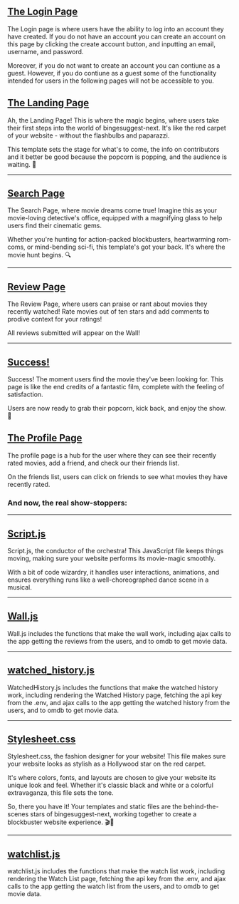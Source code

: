 ## [The Login Page](https://github.com/CSC510-Group13/BingeSuggest/blob/v7.0/src/recommenderapp/templates/login.html)

The Login page is where users have the ability to log into an account they have created. If you do not have an account you can create an account on this page by clicking the create account button, and inputting an email, username, and password.

Moreover, if you do not want to create an account you can contiune as a guest. However, if you do contiune as a guest some of the functionality intended for users in the following pages will not be accessible to you.

## [The Landing Page](https://github.com/CSC510-Group13/BingeSuggest/blob/v7.0/src/recommenderapp/templates/landing_page.html)

Ah, the Landing Page! This is where the magic begins, where users take their first steps into the world of bingesuggest-next. It's like the red carpet of your website - without the flashbulbs and paparazzi. 

This template sets the stage for what's to come, the info on contributors and it better be good because the popcorn is popping, and the audience is waiting. 🍿

---

## [Search Page](https://github.com/CSC510-Group13/BingeSuggest/blob/v7.0/src/recommenderapp/templates/search_page.html)

The Search Page, where movie dreams come true! Imagine this as your movie-loving detective's office, equipped with a magnifying glass to help users find their cinematic gems.

Whether you're hunting for action-packed blockbusters, heartwarming rom-coms, or mind-bending sci-fi, this template's got your back. It's where the movie hunt begins. 🔍

---

## [Review Page](https://github.com/CSC510-Group13/BingeSuggest/blob/v7.0/src/recommenderapp/templates/review.html)

The Review Page, where users can praise or rant about movies they recently watched! Rate movies out of ten stars and add comments to prodive context for your ratings!

All reviews submitted will appear on the Wall!

---

## [Success!](https://github.com/CSC510-Group13/BingeSuggest/blob/v7.0/src/recommenderapp/templates/success.html)

Success! The moment users find the movie they've been looking for. This page is like the end credits of a fantastic film, complete with the feeling of satisfaction.

Users are now ready to grab their popcorn, kick back, and enjoy the show. 🎉

## [The Profile Page](https://github.com/CSC510-Group13/BingeSuggest/blob/v7.0/src/recommenderapp/templates/profile.html)

The profile page is a hub for the user where they can see their recently rated movies, add a friend, and check our their friends list. 

On the friends list, users can click on friends to see what movies they have recently rated.

### And now, the real show-stoppers:

---

## [Script.js](https://github.com/CSC510-Group13/BingeSuggest/blob/v7.0/src/recommenderapp/static/script.js)

Script.js, the conductor of the orchestra! This JavaScript file keeps things moving, making sure your website performs its movie-magic smoothly.

With a bit of code wizardry, it handles user interactions, animations, and ensures everything runs like a well-choreographed dance scene in a musical.

---

## [Wall.js](https://github.com/CSC510-Group13/BingeSuggest/blob/v7.0/src/recommenderapp/static/script.js)

Wall.js includes the functions that make the wall work, including ajax calls to the app getting the reviews from the users, and to omdb to get movie data.

---

## [watched_history.js](https://github.com/CSC510-Group13/BingeSuggest/blob/v7.0/src/recommenderapp/static/watchedHistory.js)

WatchedHistory.js includes the functions that make the watched history work, including rendering the Watched History page, fetching the api key from the .env, and ajax calls to the app getting the watched history from the users, and to omdb to get movie data.

---

## [Stylesheet.css](https://github.com/CSC510-Group13/BingeSuggest/blob/v7.0/src/recommenderapp/static/stylesheet.css)

Stylesheet.css, the fashion designer for your website! This file makes sure your website looks as stylish as a Hollywood star on the red carpet.

It's where colors, fonts, and layouts are chosen to give your website its unique look and feel. Whether it's classic black and white or a colorful extravaganza, this file sets the tone.

So, there you have it! Your templates and static files are the behind-the-scenes stars of bingesuggest-next, working together to create a blockbuster website experience. 🎬🍿

---

## [watchlist.js](https://github.com/CSC510-Group13/BingeSuggest/blob/v7.0/src/recommenderapp/static/watchlist.js)

watchlist.js includes the functions that make the watch list work, including rendering the Watch List page, fetching the api key from the .env, and ajax calls to the app getting the watch list from the users, and to omdb to get movie data.
